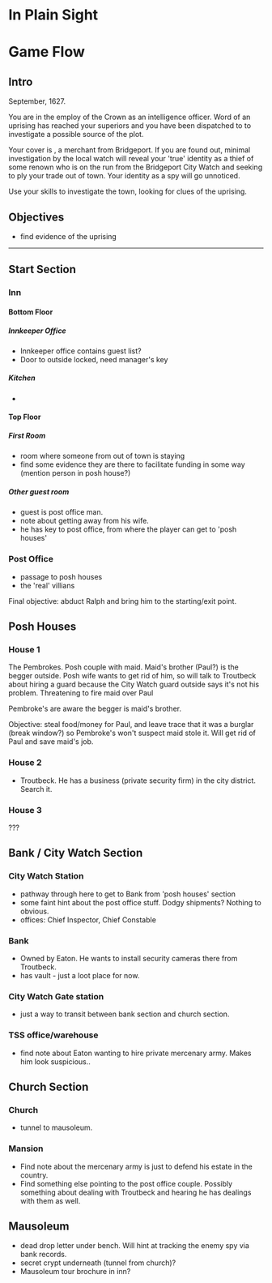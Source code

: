 # In Plain Sight

# Game Flow

## Intro
September, 1627.

You are in the employ of the Crown as an intelligence officer. Word of an uprising has reached your superiors and you have been dispatched to <town name> to investigate a possible source of the plot.

Your cover is <cover name>, a merchant from Bridgeport.  If you are found out, minimal investigation by the local watch will reveal your 'true' identity as a thief of some renown who is on the run from the Bridgeport City Watch and seeking to ply your trade out of town.  Your identity as a spy will go unnoticed.

Use your skills to investigate the town, looking for clues of the uprising.

## Objectives
- find evidence of the uprising
---
## Start Section

### Inn

#### Bottom Floor

##### Innkeeper Office
- Innkeeper office contains guest list?
- Door to outside locked, need manager's key

##### Kitchen
-

#### Top Floor

##### First Room
- room where someone from out of town is staying
- find some evidence they are there to facilitate funding in some way (mention person in posh house?)


#####  Other guest room
- guest is post office man.
- note about getting away from his wife.
- he has key to post office, from where the player can get to 'posh houses'

### Post Office
- passage to posh houses
- the 'real' villians

Final objective: abduct Ralph and bring him to the starting/exit point.


## Posh Houses

### House 1
The Pembrokes.  Posh couple with maid.  Maid's brother (Paul?) is the begger outside.  Posh wife wants to get rid of him, so will talk to Troutbeck about hiring a guard because the City Watch guard outside says it's not his problem.  Threatening to fire maid over Paul

Pembroke's are aware the begger is maid's brother. 

Objective: steal food/money for Paul, and leave trace that it was a burglar (break window?) so Pembroke's won't suspect maid stole it. Will get rid of Paul and save maid's job.

### House 2
- Troutbeck. He has a business (private security firm) in the city district.  Search it.

### House 3
???

## Bank / City Watch Section

### City Watch Station
- pathway through here to get to Bank from 'posh houses' section
- some faint hint about the post office stuff.  Dodgy shipments?  Nothing to obvious.
- offices: Chief Inspector, Chief Constable

### Bank
- Owned by Eaton.  He wants to install security cameras there from Troutbeck.
- has vault - just a loot place for now.

### City Watch Gate station
- just a way to transit between bank section and church section.

### TSS office/warehouse
- find note about Eaton wanting to hire private mercenary army.  Makes him look suspicious..

## Church Section

### Church
- tunnel to mausoleum.

### Mansion
- Find note about the mercenary army is just to defend his estate in the country.
- Find something else pointing to the post office couple.  Possibly something about dealing with Troutbeck and hearing he has dealings with them as well.

## Mausoleum
- dead drop letter under bench. Will hint at tracking the enemy spy via bank records.
- secret crypt underneath (tunnel from church)?
- Mausoleum tour brochure in inn?